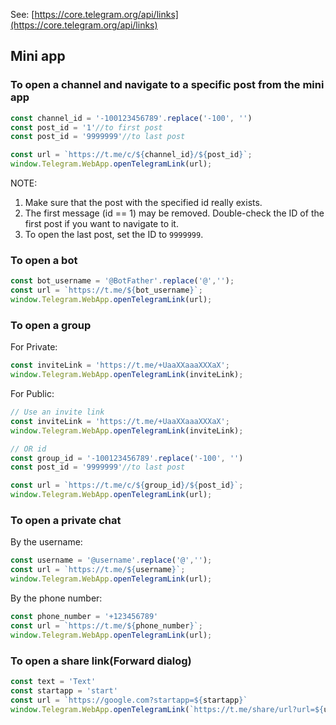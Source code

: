 See: [https://core.telegram.org/api/links](https://core.telegram.org/api/links)

## Mini app
### To open a channel and navigate to a specific post from the mini app
```js
const channel_id = '-100123456789'.replace('-100', '')
const post_id = '1'//to first post
const post_id = '9999999'//to last post

const url = `https://t.me/c/${channel_id}/${post_id}`;
window.Telegram.WebApp.openTelegramLink(url);		
```
NOTE:
1. Make sure that the post with the specified id really exists.
2. The first message (id == 1) may be removed. Double-check the ID of the first post if you want to navigate to it.
3. To open the last post, set the ID to `9999999`.



### To open a bot
```js
const bot_username = '@BotFather'.replace('@','');			
const url = `https://t.me/${bot_username}`;
window.Telegram.WebApp.openTelegramLink(url);	
```


### To open a group
For Private:
```js
const inviteLink = 'https://t.me/+UaaXXaaaXXXaX';				
window.Telegram.WebApp.openTelegramLink(inviteLink);	
```

For Public:
```js
// Use an invite link
const inviteLink = 'https://t.me/+UaaXXaaaXXXaX';				
window.Telegram.WebApp.openTelegramLink(inviteLink);
```

```js
// OR id
const group_id = '-100123456789'.replace('-100', '')	
const post_id = '9999999'//to last post

const url = `https://t.me/c/${group_id}/${post_id}`;
window.Telegram.WebApp.openTelegramLink(url);		
```

### To open a private chat
By the username:
```js
const username = '@username'.replace('@','');			
const url = `https://t.me/${username}`;
window.Telegram.WebApp.openTelegramLink(url);	
```

By the phone number:
```js
const phone_number = '+123456789'
const url = `https://t.me/${phone_number}`;
window.Telegram.WebApp.openTelegramLink(url);	
```


### To open a share link(Forward dialog)
```js
const text = 'Text'
const startapp = 'start'
const url = `https://google.com?startapp=${startapp}`
window.Telegram.WebApp.openTelegramLink(`https://t.me/share/url?url=${url}text=${text}`);	
```